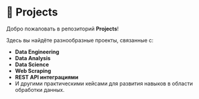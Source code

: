 # 📁 Projects

Добро пожаловать в репозиторий **Projects**!

Здесь вы найдёте разнообразные проекты, связанные с:
-  **Data Engineering**
-  **Data Analysis**
-  **Data Science**
-  **Web Scraping**
-  **REST API интеграциями**
- И другими практическими кейсами для развития навыков в области обработки данных.
